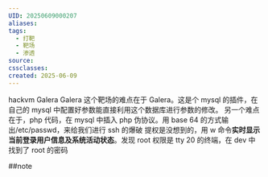 ```yaml
---
UID: 20250609000207
aliases: 
tags:
  - 打靶
  - 靶场
  - 渗透
source: 
cssclasses: 
created: 2025-06-09
---
```

hackvm Galera
Galera 这个靶场的难点在于 Galera。这是个 mysql 的插件，在自己的 mysql 中配置好参数能直接利用这个数据库进行参数的修改。
另一个难点在于，php 代码，在 mysql 中插入 php 伪协议。用 base 64 的方式输出/etc/passwd，来给我们进行 ssh 的爆破
提权是没想到的，用 w 命令​**​实时显示当前登录用户信息及系统活动状态**。发现 root 权限是 tty 20 的终端，在 dev 中找到了 root 的密码

##note

